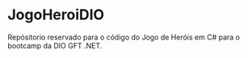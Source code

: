 # JogoHeroiDIO
Repósitorio reservado para o código do Jogo de Heróis em C# para o bootcamp da DIO GFT .NET.
